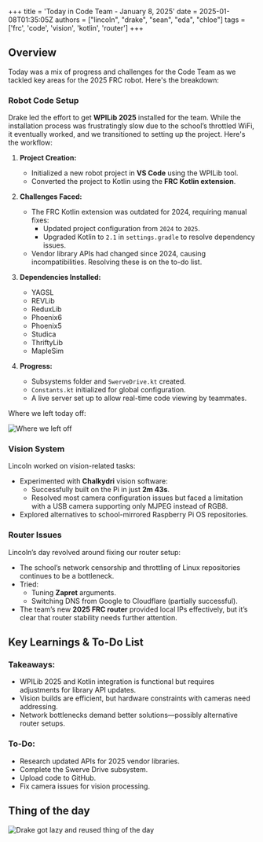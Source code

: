 +++
title = 'Today in Code Team - January 8, 2025'
date = 2025-01-08T01:35:05Z
authors = ["lincoln", "drake", "sean", "eda", "chloe"]
tags = ['frc', 'code', 'vision', 'kotlin', 'router']
+++

## Overview

Today was a mix of progress and challenges for the Code Team as we tackled key areas for the 2025 FRC robot. Here's the breakdown:

### Robot Code Setup

Drake led the effort to get **WPILib 2025** installed for the team. While the installation process was frustratingly slow due to the school’s throttled WiFi, it eventually worked, and we transitioned to setting up the project. Here's the workflow:

1. **Project Creation:**
   - Initialized a new robot project in **VS Code** using the WPILib tool.
   - Converted the project to Kotlin using the **FRC Kotlin extension**.

2. **Challenges Faced:**
   - The FRC Kotlin extension was outdated for 2024, requiring manual fixes:
     - Updated project configuration from `2024` to `2025`.
     - Upgraded Kotlin to `2.1` in `settings.gradle` to resolve dependency issues.
   - Vendor library APIs had changed since 2024, causing incompatibilities. Resolving these is on the to-do list.

3. **Dependencies Installed:**
   - YAGSL
   - REVLib
   - ReduxLib
   - Phoenix6
   - Phoenix5
   - Studica
   - ThriftyLib
   - MapleSim

4. **Progress:**
   - Subsystems folder and `SwerveDrive.kt` created.
   - `Constants.kt` initialized for global configuration.
   - A live server set up to allow real-time code viewing by teammates.

Where we left today off:

![Where we left off](/blog/today-in-code-team/2025/assets/jan8-left-off.png)

### Vision System

Lincoln worked on vision-related tasks:

- Experimented with **Chalkydri** vision software:
  - Successfully built on the Pi in just **2m 43s**.
  - Resolved most camera configuration issues but faced a limitation with a USB camera supporting only MJPEG instead of RGB8.
- Explored alternatives to school-mirrored Raspberry Pi OS repositories.

### Router Issues

Lincoln’s day revolved around fixing our router setup:

- The school’s network censorship and throttling of Linux repositories continues to be a bottleneck.
- Tried:
  - Tuning **Zapret** arguments.
  - Switching DNS from Google to Cloudflare (partially successful).
- The team’s new **2025 FRC router** provided local IPs effectively, but it’s clear that router stability needs further attention.

## Key Learnings & To-Do List

### Takeaways:
- WPILib 2025 and Kotlin integration is functional but requires adjustments for library API updates.
- Vision builds are efficient, but hardware constraints with cameras need addressing.
- Network bottlenecks demand better solutions—possibly alternative router setups.

### To-Do:
- Research updated APIs for 2025 vendor libraries.
- Complete the Swerve Drive subsystem.
- Upload code to GitHub.
- Fix camera issues for vision processing.

## Thing of the day

![Drake got lazy and reused thing of the day](/blog/today-in-code-team/2025/assets/jan8-drake-npm.png)
